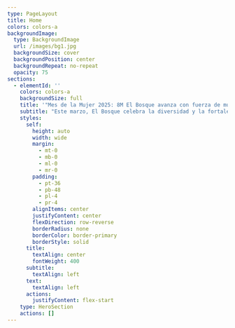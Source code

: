 ```yaml
---
type: PageLayout
title: Home
colors: colors-a
backgroundImage:
  type: BackgroundImage
  url: /images/bg1.jpg
  backgroundSize: cover
  backgroundPosition: center
  backgroundRepeat: no-repeat
  opacity: 75
sections:
  - elementId: ''
    colors: colors-a
    backgroundSize: full
    title: '"Mes de la Mujer 2025: 8M El Bosque avanza con fuerza de mujer"'
    subtitle: "Este marzo, El Bosque celebra la diversidad y la fortaleza de las mujeres que dan vida a nuestra comuna. En el marco del Mes de la Mujer, homenajearemos a 2000 vecinas a través de sus retratos, representando la riqueza y pluralidad de todas las mujeres bosquinas: trabajadoras, emprendedoras, estudiantes, cuidadoras, artistas y más.Estas imágenes reflejarán el esfuerzo, el compromiso y el coraje de quienes construyen día a día un El Bosque lleno de oportunidades e igualdad. ¡Juntas avanzamos con fuerza de mujer! \U0001F49C"
    styles:
      self:
        height: auto
        width: wide
        margin:
          - mt-0
          - mb-0
          - ml-0
          - mr-0
        padding:
          - pt-36
          - pb-48
          - pl-4
          - pr-4
        alignItems: center
        justifyContent: center
        flexDirection: row-reverse
        borderRadius: none
        borderColor: border-primary
        borderStyle: solid
      title:
        textAlign: center
        fontWeight: 400
      subtitle:
        textAlign: left
      text:
        textAlign: left
      actions:
        justifyContent: flex-start
    type: HeroSection
    actions: []
---
```

